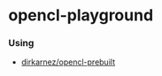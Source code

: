 opencl-playground
=================
### Using
- [dirkarnez/opencl-prebuilt](https://github.com/dirkarnez/opencl-prebuilt)
